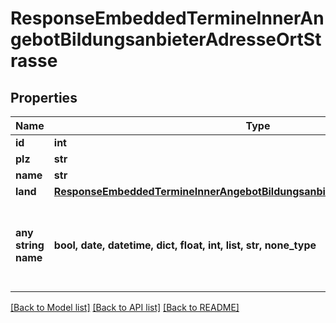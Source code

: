 # ResponseEmbeddedTermineInnerAngebotBildungsanbieterAdresseOrtStrasse


## Properties
Name | Type | Description | Notes
------------ | ------------- | ------------- | -------------
**id** | **int** |  | [optional] 
**plz** | **str** |  | [optional] 
**name** | **str** |  | [optional] 
**land** | [**ResponseEmbeddedTermineInnerAngebotBildungsanbieterAdresseOrtStrasseLand**](ResponseEmbeddedTermineInnerAngebotBildungsanbieterAdresseOrtStrasseLand.md) |  | [optional] 
**any string name** | **bool, date, datetime, dict, float, int, list, str, none_type** | any string name can be used but the value must be the correct type | [optional]

[[Back to Model list]](../README.md#documentation-for-models) [[Back to API list]](../README.md#documentation-for-api-endpoints) [[Back to README]](../README.md)


